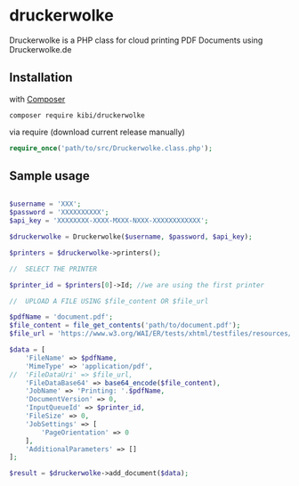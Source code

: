 # druckerwolke
Druckerwolke is a PHP class for cloud printing PDF Documents using Druckerwolke.de

## Installation 

with [Composer](https://packagist.org/packages/kibi/druckerwolke)

```composer require kibi/druckerwolke```


via require (download current release manually)

```php
require_once('path/to/src/Druckerwolke.class.php');
```

## Sample usage

```php

$username = 'XXX';
$password = 'XXXXXXXXXX';
$api_key = 'XXXXXXXX-XXXX-MXXX-NXXX-XXXXXXXXXXXX';

$druckerwolke = Druckerwolke($username, $password, $api_key);

$printers = $druckerwolke->printers();

//	SELECT THE PRINTER

$printer_id = $printers[0]->Id; //we are using the first printer

//	UPLOAD A FILE USING $file_content OR $file_url

$pdfName = 'document.pdf';
$file_content = file_get_contents('path/to/document.pdf');
$file_url = 'https://www.w3.org/WAI/ER/tests/xhtml/testfiles/resources/pdf/dummy.pdf';

$data = [
	'FileName' => $pdfName,
	'MimeType' => 'application/pdf',
//	'FileDataUri' => $file_url, 
	'FileDataBase64' => base64_encode($file_content),
	'JobName' => 'Printing: '.$pdfName,
	'DocumentVersion' => 0,
	'InputQueueId' => $printer_id,
	'FileSize' => 0,
	'JobSettings' => [
		'PageOrientation' => 0
	],
	'AdditionalParameters' => []
];

$result = $druckerwolke->add_document($data);

```
